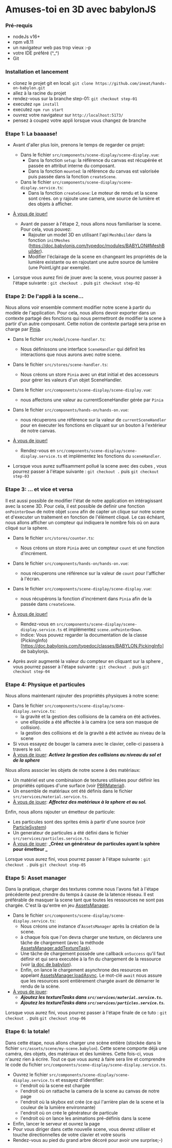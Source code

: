 # Amuses-toi en 3D avec babylonJS
### Pré-requis
 - nodeJs v16+
 - npm v8.11
 - un navigateur web pas trop vieux :-p
 - votre IDE préféré (^_^)
 - Git

### Installation et lancement
 - clonez le projet git en local: `git clone https://github.com/ineat/hands-on-babylon.git`
 - allez à la racine du projet
 - rendez-vous sur la branche step-01: `git checkout step-01`
 - executez `npm install`
 - executez `npm run start`
 - ouvrez votre navigateur sur `http://localhost:5173/`
 - pensez à coupez votre appli lorsque vous changez de branche

### Etape 1: La baaaase! 
 - Avant d'aller plus loin, prenons le temps de regarder ce projet:
   - Dans le fichier `src/components/scene-display/scene-display.vue`:
     - Dans la fonction `setup`: la référence du canvas est récupérée et passée en attribut interne du composant.
     - Dans la fonction `mounted`: la référence du canvas est valorisée puis passée dans la fonction `createScene`.
   - Dans le fichier `src/components/scene-display/scene-display.service.ts`:
     - Dans la fonction `createScene`: Le moteur de rendu et la scene sont crées. on y rajoute une camera, une source de lumière et des objets à afficher.

 - <u>À vous de jouer!</u>
   - Avant de passer à l'étape 2, nous allons nous familiariser la scene. Pour cela, vous pouvez:
     - Rajouter un model 3D en utilisant l'api `MeshBuilder` dans la fonction `initMeshes` (https://doc.babylonjs.com/typedoc/modules/BABYLON#MeshBuilder).
     - Modifier l'éclairage de la scene en changeant les propriétés de la lumière existante ou en rajoutant une autre source de lumière (une PointLight par exemple).
 - Lorsque vous aurez fini de jouer avec la scene, vous pourrez passer à l'étape suivante : `git checkout .` puis `git checkout step-02`

### Etape 2: De l'appli à la scene...
  Nous allons voir ensemble comment modifier notre scene à partir du modèle de l'application.
  Pour cela, nous allons devoir exporter dans un contexte partagé des fonctions qui nous permettront de modifier la scene à partir d'un autre composant.
  Cette notion de contexte partagé sera prise en charge par [Pinia](https://pinia.vuejs.org/).
  - Dans le fichier `src/model/scene-handler.ts`:
    - Nous définissons une interface `SceneHandler` qui définit les interactions que nous aurons avec notre scene.
  - Dans le fichier `src/stores/scene-handler.ts`:
    - Nous créons un store `Pinia` avec un état initial et des accesseurs pour gérer les valeurs d'un objet SceneHandler.
  - Dans le fichier `src/components/scene-display/scene-display.vue`: 
    - nous affectons une valeur au currentSceneHandler gérée par `Pinia`
  - Dans le fichier `src/components/hands-on/hands-on.vue`: 
    - nous récuperons une référence sur la valeur de `currentSceneHandler` pour en éxecuter les fonctions en cliquant sur un bouton à l'extérieur de notre canvas.

  - <u>À vous de jouer!</u>
    - Rendez-vous en `src/components/scene-display/scene-display.service.ts` et implémentez les fonctions du `sceneHandler`.
  - Lorsque vous aurez suffisamment pollué la scene avec des cubes , vous pourrez passer à l'étape suivante : `git checkout .` puis `git checkout step-03`


### Etape 3: ... et vice et versa
  Il est aussi possible de modifier l'état de notre application en intéragissant avec la scene 3D.
  Pour cela, il est possible de definir une fonction `onPointerDown` de notre objet `scene` afin de capter un clique sur notre scene et d'executer un traitement en fonction de l'élément cliqué.
  Le cas échéant, nous allons afficher un compteur qui indiquera le nombre fois où on aura cliqué sur la sphere.
  - Dans le fichier `src/stores/counter.ts`:
    - Nous créons un store `Pinia` avec un compteur `count` et une fonction d'incrément.
  - Dans le fichier `src/components/hands-on/hands-on.vue`:
    - nous récuperons une référence sur la valeur de `count` pour l'afficher à l'écran.
  - Dans le fichier `src/components/scene-display/scene-display.vue`:
    - nous récupérons la fonction d'incrément dans `Pinia` afin de la passée dans `createScene`.

  - <u>À vous de jouer!</u>
    - Rendez-vous en `src/components/scene-display/scene-display.service.ts` et implémentez `scene.onPointerDown`.
    - Indice: Vous pouvez regarder la documentation de la classe (PickingInfo)[https://doc.babylonjs.com/typedoc/classes/BABYLON.PickingInfo] de babylonjs.
  - Après avoir augmenté la valeur du compteur en cliquant sur la sphere , vous pourrez passer à l'étape suivante : `git checkout .` puis `git checkout step-04`

### Etape 4: Physique et particules
  Nous allons maintenant rajouter des propriétés physiques à notre scene:
  - Dans le fichier `src/components/scene-display/scene-display.service.ts`:
    - la gravité et la gestion des collisions de la caméra on été activées.
    - une ellipsoïde a été affectée à la caméra (ce sera son masque de collision).
    - la gestion des collisions et de la gravité a été activée au niveau de la scene
  - Si vous essayez de bouger la camera avec le clavier, celle-ci passera à travers le sol.
  - <u>À vous de jouer</u>: **_Activez la gestion des collisions au niveau du sol et de la sphere_**

  Nous allons associer les objets de notre scene à des matériaux:
  - Un matériel est une combinaison de textures utilisées pour définir les propriétés optiques d'une surface (voir [PBRMaterial](https://doc.babylonjs.com/typedoc/classes/BABYLON.PBRMaterial)).
  - Un ensemble de matériaux ont été définis dans le fichier `src/services/material.service.ts`.
  - <u>À vous de jouer</u>: **_Affectez des matériaux à la sphere et au sol._**

  Enfin, nous allons rajouter un émetteur de particule:
  - Les particules sont des sprites émis à partir d'une source (voir [ParticleSystem](https://doc.babylonjs.com/typedoc/classes/BABYLON.ParticleSystem))
  - Un generateur de particules a été défini dans le fichier `src/services/particles.service.ts`.
  - <u>À vous de jouer</u>: **_Créez un générateur de particules ayant la sphère pour émetteur _**

  Lorsque vous aurez fini, vous pourrez passer à l'étape suivante : `git checkout .` puis `git checkout step-05`


### Etape 5: Asset manager
  Dans la pratique, charger des textures comme nous l'avons fait à l'étape précédente peut prendre du temps à cause de la latence réseau.
  Il est préférable de masquer la scene tant que toutes les ressources ne sont pas chargée. C'est là qu'entre en jeu [AssetsManager](https://doc.babylonjs.com/typedoc/classes/BABYLON.AssetsManager).
  - Dans le fichier `src/components/scene-display/scene-display.service.ts`:
    - Nous créons une instance d'`AssetsManager` après la création de la scene.
    - à chaque fois que l'on devra charger une texture, on déclarera une tâche de chargement (avec la méthode [AssetsManager.addTextureTask](https://doc.babylonjs.com/typedoc/classes/BABYLON.AssetsManager#addTextureTask)).
    - Une tâche de chargement possède une callback `onSuccess` qu'il faut définir et qui sera executée à la fin du chargement de la ressource (voir [la doc de babylon](https://doc.babylonjs.com/features/featuresDeepDive/importers/assetManager)).
    - Enfin, on lance le chargement asynchrone des resources en appelant [AssetsManager.loadAsync](https://doc.babylonjs.com/typedoc/classes/BABYLON.AssetsManager#loadAsync). Le mot-clé `await` nous assure que les resources sont entièrement chargée avant de démarrer le rendu de la scène. 
  - <u>À vous de jouer</u>: 
    - **_Ajoutez les textureTasks dans `src/services/material.service.ts`._**
    - **_Ajoutez les textureTasks dans `src/services/particles.service.ts`._**

  Lorsque vous aurez fini, vous pourrez passer à l'étape finale de ce tuto : `git checkout .` puis `git checkout step-06`

### Etape 6: la totale!
  Dans cette étape, nous allons charger une scène entière (stockée dans le fichier `src/assets/scene/my-scene.babylon`).
  Cette scene comporte déjà une caméra, des objets, des matériaux et des lumières.
  Cette fois-ci, vous n'aurez rien à écrire. Tout ce que vous aurez à faire sera lire et comprendre le code du fichier `src/components/scene-display/scene-display.service.ts`.
  - Ouvrez le fichier `src/components/scene-display/scene-display.service.ts` et essayez d'identifier:
    - l'endroit où la scene est chargée
    - l'endroit où on rattache la camera de la scene au canvas de notre page
    - l'endroit où la skybox est crée (ce qui l'arrière plan de la scene et la couleur de la lumière environnante)
    - l'endroit où on crée le générateur de particule
    - l'endroit où on lance les animations pré-définis dans la scene
  - Enfin, lancer le serveur et ouvrez la page
  - Pour vous diriger dans cette nouvelle scene, vous devrez utiliser et touche directionnelles de votre clavier et votre souris 
  - Rendez-vous au pied du grand arbre décoré pour avoir une surprise;-)

  

 



